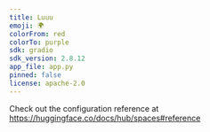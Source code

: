 ```yaml
---
title: Luuu
emoji: 🌍
colorFrom: red
colorTo: purple
sdk: gradio
sdk_version: 2.8.12
app_file: app.py
pinned: false
license: apache-2.0
---
```


Check out the configuration reference at https://huggingface.co/docs/hub/spaces#reference
